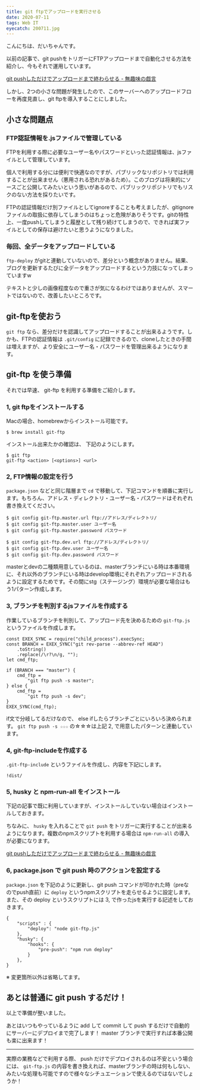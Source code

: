```yaml
---
title: git ftpでアップロードを実行させる
date: 2020-07-11
tags: Web IT
eyecatch: 200711.jpg
---
```


こんにちは、だいちゃんです。

以前の記事で、git pushをトリガーにFTPアップロードまで自動化させる方法を紹介し、今もそれで運用しています。

[git pushしただけでアップロードまで終わらせる - 無趣味の戯言](https://blog.udcxx.me/article/200409/husky-ftp-upload/)

しかし、2つの小さな問題が発生したので、このサーバーへのアップロードフローを再度見直し、git ftpを導入することにしました。

## 小さな問題点

### FTP認証情報を.jsファイルで管理している

FTPを利用する際に必要なユーザー名やパスワードといった認証情報は、jsファイルとして管理しています。

個人で利用する分には便利で快適なのですが、パブリックなリポジトリでは利用することが出来ません（悪用される恐れがあるため）。このブログは将来的にソースごと公開してみたいという思いがあるので、パブリックリポジトリでもリスクのない方法を採りたいです。

FTPの認証情報だけ別ファイルとしてignoreすることも考えましたが、gitignoreファイルの取扱に依存してしまうのはちょっと危険がありそうです。gitの特性上、一度pushしてしまうと履歴として残り続けてしまうので、できれば実ファイルとしての保存は避けたいと思うようになりました。

### 毎回、全データをアップロードしている

`ftp-deploy` がgitと連動していないので、差分という概念がありません。結果、ブログを更新するたびに全データをアップロードするという力技になってしまっていますw

テキストと少しの画像程度なので重さが気になるわけではありませんが、スマートではないので、改善したいところです。

## git-ftpを使おう

`git ftp` なら、差分だけを認識してアップロードすることが出来るようです。しかも、FTPの認証情報は `.git/config` に記録できるので、cloneしたときの手間は増えますが、より安全にユーザー名・パスワードを管理出来るようになります。

## git-ftp を使う準備

それでは早速、 git-ftp を利用する準備をご紹介します。

### 1, git ftpをインストールする

Macの場合、homebrewからインストール可能です。

```
$ brew install git-ftp
```

インストール出来たかの確認は、 下記のようにします。

```
$ git ftp
git-ftp <action> [<options>] <url>
```

### 2, FTP情報の設定を行う

`package.json` などと同じ階層まで `cd` で移動して、下記コマンドを順番に実行します。もちろん、アドレス・ディレクトリ・ユーザー名・パスワードはそれぞれ書き換えてください。

```
$ git config git-ftp.master.url ftp://アドレス/ディレクトリ/
$ git config git-ftp.master.user ユーザー名
$ git config git-ftp.master.password パスワード

$ git config git-ftp.dev.url ftp://アドレス/ディレクトリ/
$ git config git-ftp.dev.user ユーザー名
$ git config git-ftp.dev.password パスワード
```

masterとdevの二種類用意しているのは、masterブランチにいる時は本番環境に、それ以外のブランチにいる時はdevelop環境にそれぞれアップロードされるように設定するためです。その間にstg（ステージング）環境が必要な場合はもう1パターン作成します。

### 3, ブランチを判別するjsファイルを作成する

作業しているブランチを判別して、アップロード先を決めるための `git-ftp.js` というファイルを作成します。

```
const EXEX_SYNC = require("child_process").execSync;
const BRANCH = EXEX_SYNC("git rev-parse --abbrev-ref HEAD")
    .toString()
    .replace(/\r?\n/g, "");
let cmd_ftp;

if (BRANCH === "master") {
    cmd_ftp =
        "git ftp push -s master";
} else {
    cmd_ftp =
        "git ftp push -s dev";
}
EXEX_SYNC(cmd_ftp);
```

if文で分岐してるだけなので、 else ifしたらブランチごとにいろいろ決められます。 `git ftp push -s ☆☆☆` の☆☆☆は上記 2, で用意したパターンと連動しています。

### 4, git-ftp-includeを作成する

`.git-ftp-include` というファイルを作成し、内容を下記にします。

```
!dist/
```

### 5, husky と npm-run-all をインストール

下記の記事で既に利用していますが、インストールしていない場合はインストールしておきます。

ちなみに、 `husky` を入れることで `git push` をトリガーに実行することが出来るようになります。複数のnpmスクリプトを利用する場合は `npm-run-all` の導入が必要になります。

[git pushしただけでアップロードまで終わらせる - 無趣味の戯言](https://blog.udcxx.me/article/200409/husky-ftp-upload/)


### 6, package.json で git push 時のアクションを設定する

`package.json` を下記のように更新し、git push コマンドが叩かれた時（preなのでpush直前）に `deploy` というnpmスクリプトを走らせるように設定します。また、その deploy というスクリプトには 3, で作ったjsを実行する記述をしておきます。

```
{
    "scripts" : {
        "deploy": "node git-ftp.js"
    },
    "husky": {
        "hooks": {
            "pre-push": "npm run deploy"
        }
    },
}
```

※ 変更箇所以外は省略してます。

## あとは普通に git push するだけ！

以上で準備が整いました。

あとはいつもやっているように add して commit して push するだけで自動的にサーバーにデプロイまで完了します！ master ブランチで実行すれば本番公開も楽に出来ます！

-----

実際の業務などで利用する際、 push だけでデプロイされるのは不安という場合には、 `git-ftp.js` の内容を書き換えれば、masterブランチの時は何もしない、みたいな処理も可能ですので様々なシチュエーションで使えるのではないでしょうか！